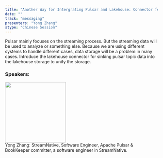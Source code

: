 ```yaml
---
title: "Another Way for Intergrating Pulsar and Lakehouse: Connector for Sinking Pulsar Topic Data into the Lakehouse Storage"
date: "" 
track: "messaging"
presenters: "Yong Zhang"
stype: "Chinese Session"
---
```

Pulsar mainly focuses on the streaming process. But the streaming data will be used to analyze or something else. Because we are using different systems to handle different cases, data storage will be a problem in many cases. Introduce the lakehouse connector for sinking pulsar topic data into the lakehouse storage to unify the storage.
 ### Speakers: 
 <img src="images/speaker/1207.png" width="200" /><br>Yong Zhang: StreamNative, Software Engineer, Apache Pulsar & BookKeeper committer, a software engineer in StreamNative.
 